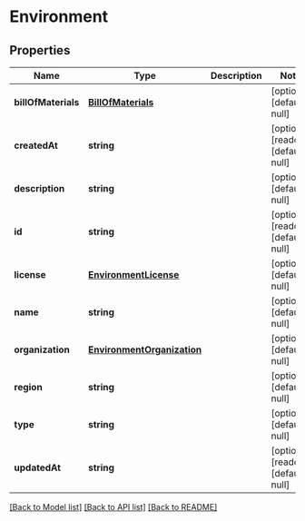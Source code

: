 # Environment

## Properties
Name | Type | Description | Notes
------------ | ------------- | ------------- | -------------
**billOfMaterials** | [**BillOfMaterials**](BillOfMaterials.md) |  | [optional] [default to null]
**createdAt** | **string** |  | [optional] [readonly] [default to null]
**description** | **string** |  | [optional] [default to null]
**id** | **string** |  | [optional] [readonly] [default to null]
**license** | [**EnvironmentLicense**](EnvironmentLicense.md) |  | [optional] [default to null]
**name** | **string** |  | [optional] [default to null]
**organization** | [**EnvironmentOrganization**](EnvironmentOrganization.md) |  | [optional] [default to null]
**region** | **string** |  | [optional] [default to null]
**type** | **string** |  | [optional] [default to null]
**updatedAt** | **string** |  | [optional] [readonly] [default to null]

[[Back to Model list]](../README.md#documentation-for-models) [[Back to API list]](../README.md#documentation-for-api-endpoints) [[Back to README]](../README.md)


